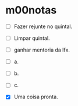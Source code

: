 # m00notas

- [ ] Fazer rejunte no quintal.
- [ ] Limpar quintal.
- [ ] ganhar mentoria da lfx.
- [ ] a.
- [ ] b.
- [ ] c.
- [x] Uma coisa pronta.
      
